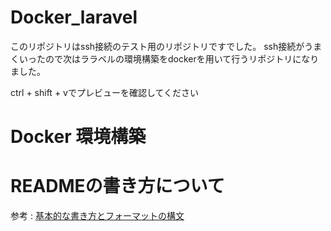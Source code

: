 # Docker_laravel
このリポジトリはssh接続のテスト用のリポジトリですでした。
ssh接続がうまくいったので次はララベルの環境構築をdockerを用いて行うリポジトリになりました。

ctrl + shift + vでプレビューを確認してください

# Docker 環境構築

# READMEの書き方について
参考 : [基本的な書き方とフォーマットの構文](https://docs.github.com/ja/get-started/writing-on-github/getting-started-with-writing-and-formatting-on-github/basic-writing-and-formatting-syntax)